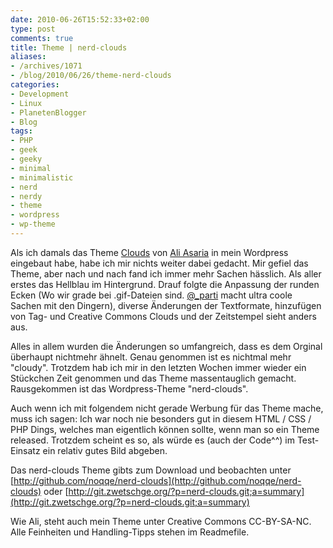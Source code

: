 ```yaml
---
date: 2010-06-26T15:52:33+02:00
type: post
comments: true
title: Theme | nerd-clouds
aliases:
- /archives/1071
- /blog/2010/06/26/theme-nerd-clouds
categories:
- Development
- Linux
- PlanetenBlogger
- Blog
tags:
- PHP
- geek
- geeky
- minimal
- minimalistic
- nerd
- nerdy
- theme
- wordpress
- wp-theme
---
```


Als ich damals das Theme [Clouds](http://aliasaria.ca/blog/themes/) von
[Ali Asaria](http://aliasaria.ca/) in mein Wordpress eingebaut habe, habe
ich mir nichts weiter dabei gedacht. Mir gefiel das Theme, aber nach und
nach fand ich immer mehr Sachen hässlich. Als aller erstes das Hellblau im
Hintergrund. Drauf folgte die Anpassung der runden Ecken (Wo wir grade bei
.gif-Dateien sind. [@_parti](http://parti.tumblr.com) macht ultra coole
Sachen mit den Dingern), diverse Änderungen der Textformate, hinzufügen von
Tag- und Creative Commons Clouds und der Zeitstempel sieht anders aus.

Alles in allem wurden die Änderungen so umfangreich, dass es dem Orginal
überhaupt nichtmehr ähnelt. Genau genommen ist es nichtmal mehr "cloudy".
Trotzdem hab ich mir in den letzten Wochen immer wieder ein Stückchen Zeit
genommen und das Theme massentauglich gemacht. Rausgekommen ist das
Wordpress-Theme "nerd-clouds".

Auch wenn ich mit folgendem nicht gerade Werbung für das Theme mache, muss
ich sagen: Ich war noch nie besonders gut in diesem HTML / CSS / PHP Dings,
welches man eigentlich können sollte, wenn man so ein Theme released.
Trotzdem scheint es so, als würde es (auch der Code^^) im Test-Einsatz ein
relativ gutes Bild abgeben.

Das nerd-clouds Theme gibts zum Download und beobachten unter
[http://github.com/noqqe/nerd-clouds](http://github.com/noqqe/nerd-clouds) oder
[http://git.zwetschge.org/?p=nerd-clouds.git;a=summary](http://git.zwetschge.org/?p=nerd-clouds.git;a=summary)

Wie Ali, steht auch mein Theme unter Creative Commons CC-BY-SA-NC.
Alle Feinheiten und Handling-Tipps stehen im Readmefile.
